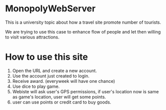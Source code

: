 # MonopolyWebServer
This is a university topic about how a travel site promote number of tourists.

We are trying to use this case to enhance flow of people and let then willing to visit various attractions.

<h1>How to use this site</h1>

1. Open the URL and create a new account.
2. Use the account just created to login.
3. Receive award. (everyweek will have one chance) 
4. Use dice to play game.
5. Webiste will ask user's GPS permissions, if user's location now is same as game's location, user will get some points.
6. user can use points or credit card to buy goods.